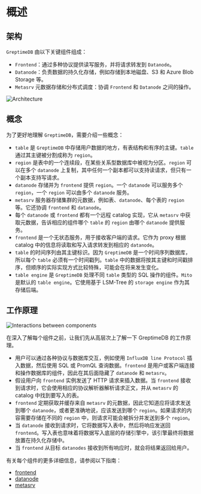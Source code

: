 # 概述

## 架构

`GreptimeDB` 由以下关键组件组成：

- `Frontend`：通过多种协议提供读写服务，并将请求转发到 `Datanode`。
- `Datanode`：负责数据的持久化存储，例如存储到本地磁盘、S3 和 Azure Blob Storage 等。
- `Metasrv` 元数据存储和分布式调度：协调 `Frontend` 和 `Datanode` 之间的操作。

![Architecture](/architecture.png)

## 概念

为了更好地理解 `GreptimeDB`，需要介绍一些概念：

- `table` 是 `GreptimeDB` 中存储用户数据的地方，有表结构和有序的主键。`table` 通过其主键被分割成称为 `region`。
- `region` 是表中的一个连续段，在某些关系型数据库中被视为分区。`region` 可以在多个 `datanode` 上复制，其中任何一个副本都可以支持读请求，但只有一个副本支持写请求。
- `datanode` 存储并为 `frontend` 提供 `region`。一个 `datanode` 可以服务多个 `region`，一个 `region` 可以由多个 `datanode` 服务。
- `metasrv` 服务器存储集群的元数据，例如表、`datanode`、每个表的 `region` 等。它还协调 `frontend` 和 `datanode`。
- 每个 `datanode` 或 `frontend` 都有一个远程 catalog 实现，它从 `metasrv` 中获取元数据，告诉相应的组件哪个 `table` 的 `region` 由哪个 `datanode` 提供服务。
- `frontend` 是一个无状态服务，用于接收客户端的请求。它作为 proxy 根据 catalog 中的信息将读取和写入请求转发到相应的 `datanode`。
- `table` 的时间序列由其主键标识。因为 `GreptimeDB` 是一个时间序列数据库，所以每个 `table` 必须有一个时间戳列。`table` 中的数据将按其主键和时间戳排序，但顺序的实际实现方式比较特殊，可能会在将来发生变化。
- `table engine` 是 `GreptimeDB` 处理不同 `table` 类型的 SQL 操作的组件。`Mito` 是默认的 `table engine`。它使用基于 LSM-Tree 的 `storage engine` 作为其存储后端。

## 工作原理

![Interactions between components](/how-it-works.png)

在深入了解每个组件之前，让我们先从高层次上了解一下 GreptimeDB 的工作原理。

- 用户可以通过各种协议与数据库交互，例如使用 `InfluxDB line Protocol` 插入数据，然后使用 SQL 或 PromQL 查询数据。`frontend` 是用户或客户端连接和操作数据库的组件，因此在其后面隐藏了 `datanode` 和 `metasrv`。
- 假设用户向 `frontend` 实例发送了 HTTP 请求来插入数据。当 `frontend` 接收到请求时，它会使用相应的协议解析器解析请求正文，并从 `metasrv` 的 catalog 中找到要写入的表。
- `frontend` 定期获取并缓存来自 `metasrv` 的元数据，因此它知道应将请求发送到哪个 `datanode`，或者更准确地说，应该发送到哪个 `region`。如果请求的内容需要存储在不同的 `region` 中，则请求可能会被拆分并发送到多个 `region`。
- 当 `datanode` 接收到请求时，它将数据写入表中，然后将响应发送回 `frontend`。写入表也意味着将数据写入底层的存储引擎中，该引擎最终将数据放置在持久化存储中。
- 当 `frontend` 从目标 `datanodes` 接收到所有响应时，就会将结果返回给用户。

有关每个组件的更多详细信息，请参阅以下指南：

- [frontend][1]
- [datanode][2]
- [metasrv][3]

[1]: frontend/overview.md
[2]: datanode/overview.md
[3]: metasrv/overview.md

